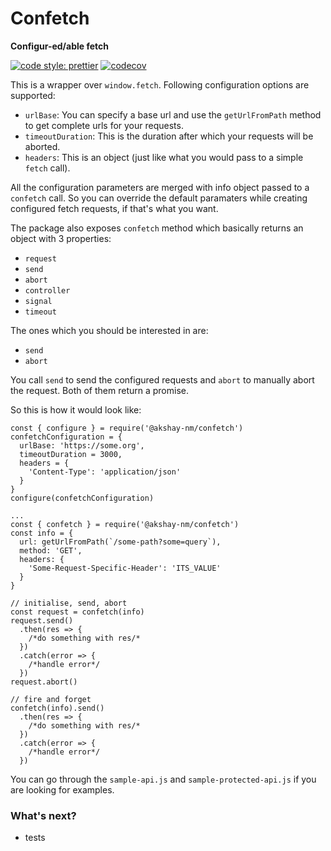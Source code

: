 # Confetch

**Configur-ed/able fetch**

[![code style: prettier](https://img.shields.io/badge/code_style-prettier-ff69b4.svg?style=flat-square)](https://github.com/prettier/prettier)
[![codecov](https://codecov.io/gh/akshay-nm/confetch/branch/main/graph/badge.svg?token=4WB73CELH0)](https://codecov.io/gh/akshay-nm/confetch)

This is a wrapper over `window.fetch`. Following configuration options are supported:

- `urlBase`: You can specify a base url and use the `getUrlFromPath` method to get complete urls for your requests.
- `timeoutDuration`: This is the duration after which your requests will be aborted.
- `headers`: This is an object (just like what you would pass to a simple `fetch` call).

All the configuration parameters are merged with info object passed to a `confetch` call. So you can override the default paramaters while creating configured fetch requests, if that's what you want.

The package also exposes `confetch` method which basically returns an object with 3 properties:

- `request`
- `send`
- `abort`
- `controller`
- `signal`
- `timeout`

The ones which you should be interested in are:

- `send`
- `abort`

You call `send` to send the configured requests and `abort` to manually abort the request.
Both of them return a promise.

So this is how it would look like:

```
const { configure } = require('@akshay-nm/confetch')
confetchConfiguration = {
  urlBase: 'https://some.org',
  timeoutDuration = 3000,
  headers = {
    'Content-Type': 'application/json'
  }
}
configure(confetchConfiguration)

...
const { confetch } = require('@akshay-nm/confetch')
const info = {
  url: getUrlFromPath(`/some-path?some=query`),
  method: 'GET',
  headers: {
    'Some-Request-Specific-Header': 'ITS_VALUE'
  }
}

// initialise, send, abort
const request = confetch(info)
request.send()
  .then(res => {
    /*do something with res/*
  })
  .catch(error => {
    /*handle error*/
  })
request.abort()

// fire and forget
confetch(info).send()
  .then(res => {
    /*do something with res/*
  })
  .catch(error => {
    /*handle error*/
  })
```

You can go through the `sample-api.js` and `sample-protected-api.js` if you are looking for examples.

### What's next?

- tests
